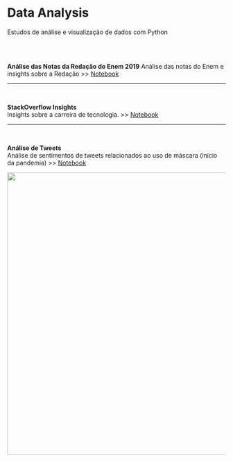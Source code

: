# Data Analysis    

Estudos de análise e visualização de dados com Python    
</br>

<br>

**Análise das Notas da Redação do Enem 2019**
Análise das notas do Enem e insights sobre a Redação >> [Notebook](https://github.com/priscillapreks/data-analysis/blob/master/Enem_2019_ImersaoDados.ipynb)    


---
</br>
    
**StackOverflow Insights**     
Insights sobre a carreira de tecnologia. >> [Notebook](https://github.com/priscillapreks/data-analysis/blob/master/Stack_Overflow_Insights.ipynb)    

---
<br>

**Análise de Tweets**    
Análise de sentimentos de tweets relacionados ao uso de máscara (início da pandemia) >> [Notebook](https://github.com/priscillapreks/data-analysis/blob/master/analise_twitter_m%C3%A1scara.ipynb)     


<img src="https://github.com/priscillapreks/data-analysis/blob/master/analise_twitter/tweets_wordcloud_mascara.png" width="650"/>

